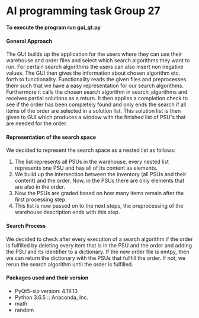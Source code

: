 # AI programming task Group 27
**To execute the program run gui_qt.py**
#### General Approach
The GUI builds up the application for the users where they can use their warehouse and order files and select which search algorithms they want to run. For certain search algorithms the users can also insert non negative values.
The GUI then gives the information about chosen algorithm etc. forth to functionality.
Functionality reads the given files and preprocesses them such that we have a easy representation for our search algorithms.
Furthermore it calls the chosen search algorithm in search_algorithms and receives partial solutions as a return. It then applies a completion check to see if the order has been completely found and only ends the search if all items of the order are selected in a solution list.
This solution list is then given to GUI which produces a window with the finished list of PSU's that are needed for the order.
#### Representation of the search space
We decided to represent the search space as a nested list as follows:
1. The list represents all PSUs in the warehouse, every nested list represents one PSU and has all of its content as elements.
2. We build up the intersection between the inventory (all PSUs and their content) and the order.
Now, in the PSUs there are only elements that are also in the order.
3. Now the PSUs are graded based on how many items remain after the first processing step.
4. This list is now passed on to the next steps, the preprocessing of the warehouse description ends with this step.
#### Search Process
We decided to check after every execution of a search algorithm if the order is fulfilled by deleting every item that is in the PSU and the order and adding the PSU and its identifier to a dictionary. If the new order file is emtpy, then we can return the dictionary with the PSUs that fullfill the order. If not, we rerun the search algorithm until the order is fulfilled. 
#### Packages used and their version
* PyQt5-sip version: 4.19.13
* Python 3.6.5 :: Anaconda, Inc.
* math
* random
